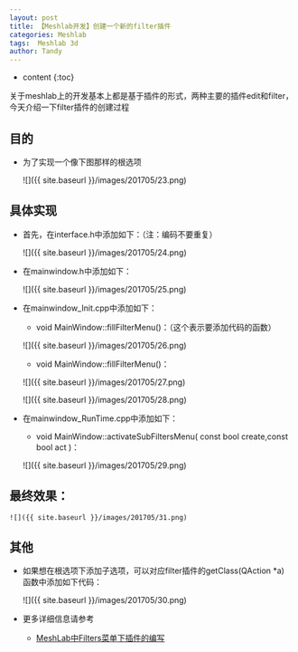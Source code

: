 ```yaml
---
layout: post
title: 【Meshlab开发】创建一个新的filter插件
categories: Meshlab
tags:  Meshlab 3d
author: Tandy
---
```


* content
{:toc}

关于meshlab上的开发基本上都是基于插件的形式，两种主要的插件edit和filter，今天介绍一下filter插件的创建过程



## 目的

- 为了实现一个像下图那样的根选项

	![]({{ site.baseurl }}/images/201705/23.png)

## 具体实现

- 首先，在interface.h中添加如下：（注：编码不要重复）

	![]({{ site.baseurl }}/images/201705/24.png)

- 在mainwindow.h中添加如下：

	![]({{ site.baseurl }}/images/201705/25.png)

- 在mainwindow_Init.cpp中添加如下：

	- void MainWindow::fillFilterMenu()：（这个表示要添加代码的函数）

    ![]({{ site.baseurl }}/images/201705/26.png)

	- void MainWindow::fillFilterMenu()：

	![]({{ site.baseurl }}/images/201705/27.png)

	![]({{ site.baseurl }}/images/201705/28.png)

- 在mainwindow_RunTime.cpp中添加如下：

	- void MainWindow::activateSubFiltersMenu( const bool create,const bool act )：

	![]({{ site.baseurl }}/images/201705/29.png)

## 最终效果：

	![]({{ site.baseurl }}/images/201705/31.png)

## 其他

- 如果想在根选项下添加子选项，可以对应filter插件的getClass(QAction *a) 函数中添加如下代码：

	![]({{ site.baseurl }}/images/201705/30.png)

- 更多详细信息请参考
	- [MeshLab中Filters菜单下插件的编写](http://blog.csdn.net/fightingbull/article/details/8103463)
